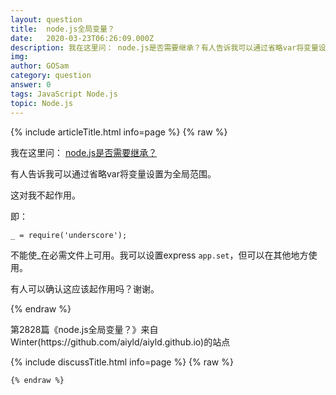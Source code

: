 ```yaml
---
layout: question
title:  node.js全局变量？
date:   2020-03-23T06:26:09.000Z
description: 我在这里问： node.js是否需要继承？有人告诉我可以通过省略var将变量设置为全局范围。这对我不起作用。即：_ = require(...
img: 
author: GOSam
category: question
answer: 0
tags: JavaScript Node.js
topic: Node.js
---
```

<div class="article-root">
  <div class="article">
    {% include articleTitle.html info=page %}
    {% raw %}
    <div class="article-content"><p><font style="vertical-align: inherit;"><font style="vertical-align: inherit;">我在这里问：
 </font></font><a href="https://stackoverflow.com/questions/5348685/node-js-require-inheritance"><font style="vertical-align: inherit;"><font style="vertical-align: inherit;">node.js是否需要继承？</font></font></a></p>

<p><font style="vertical-align: inherit;"><font style="vertical-align: inherit;">有人告诉我可以通过省略var将变量设置为全局范围。</font></font></p>

<p><font style="vertical-align: inherit;"><font style="vertical-align: inherit;">这对我不起作用。</font></font></p>

<p><font style="vertical-align: inherit;"><font style="vertical-align: inherit;">即：</font></font></p>

<pre><code>_ = require('underscore');
</code></pre>

<p><font style="vertical-align: inherit;"><font style="vertical-align: inherit;">不能使_在必需文件上可用。</font><font style="vertical-align: inherit;">我可以设置express </font></font><code>app.set</code><font style="vertical-align: inherit;"><font style="vertical-align: inherit;">，但可以在其他地方使用。</font></font></p>

<p><font style="vertical-align: inherit;"><font style="vertical-align: inherit;">有人可以确认这应该起作用吗？</font><font style="vertical-align: inherit;">谢谢。</font></font></p></div>
    {% endraw %}
  </div>
  <p class="winter_mark">第2828篇《node.js全局变量？》来自Winter(https://github.com/aiyld/aiyld.github.io)的站点</p>
  <div class="discuss-wrapper">
    {% include discussTitle.html info=page %}
    {% raw %}
    
    {% endraw %}
  </div>
<div>
